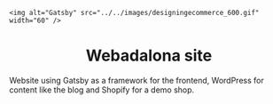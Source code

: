 <p align="center">
 
    <img alt="Gatsby" src="../../images/designingecommerce_600.gif" width="60" />
  
</p>
<h1 align="center">
 Webadalona site
</h1>

Website using Gatsby as a framework for the frontend, WordPress for content like the blog and Shopify for a demo shop.
